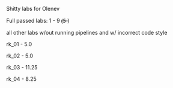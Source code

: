 Shitty labs for Olenev

Full passed labs: 1 - 9 (̶5̶ )

all other labs w/out running pipelines and w/ incorrect code style

rk_01 - 5.0

rk_02 - 5.0

rk_03 - 11.25

rk_04 - 8.25
